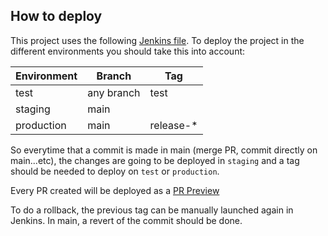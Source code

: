 ## How to deploy

This project uses the following [Jenkins file](https://github.com/empathyco/platform-jenkins-library/blob/master/vars/XComponentsPipeline.groovy).
To deploy the project in the different environments you should take this into account:

| Environment | Branch     | Tag       |
|-------------|------------|-----------|
| test        | any branch | test      |
| staging     | main       |           |
| production  | main       | release-* |

So everytime that a commit is made in main (merge PR, commit directly on main...etc), the changes are going to be
deployed in `staging` and a tag should be needed to deploy on `test` or `production`.

Every PR created will be deployed as a [PR Preview](./pr-preview.md)

To do a rollback, the previous tag can be manually launched again in Jenkins. In main, a revert of the commit should be done.


